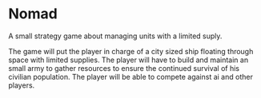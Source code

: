 Nomad
=====

A small strategy game about managing units with a limited suply.


The game will put the player in charge of a city sized ship 
floating through space with limited supplies.  The player will
have to build and maintain an small army to gather resources
to ensure the continued survival of his civilian population.  The
player will be able to compete against ai and other players.

